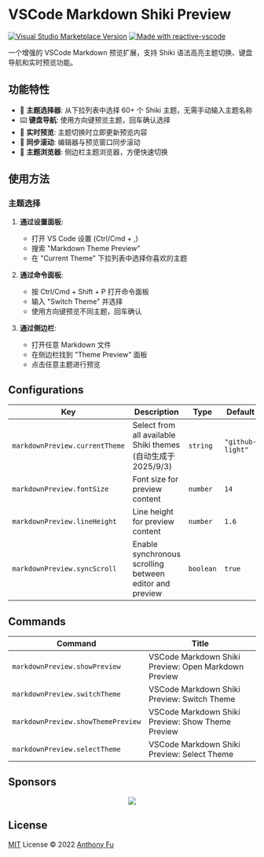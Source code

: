# VSCode Markdown Shiki Preview

<a href="https://marketplace.visualstudio.com/items?itemName=fxzer.vscode-markdown-shiki-preview" target="__blank"><img src="https://img.shields.io/visual-studio-marketplace/v/fxzer.vscode-markdown-shiki-preview.svg?color=eee&amp;label=VS%20Code%20Marketplace&logo=visual-studio-code" alt="Visual Studio Marketplace Version" /></a>
<a href="https://kermanx.github.io/reactive-vscode/" target="__blank"><img src="https://img.shields.io/badge/made_with-reactive--vscode-%23007ACC?style=flat&labelColor=%23229863"  alt="Made with reactive-vscode" /></a>

一个增强的 VSCode Markdown 预览扩展，支持 Shiki 语法高亮主题切换、键盘导航和实时预览功能。

## 功能特性

- 🎨 **主题选择器**: 从下拉列表中选择 60+ 个 Shiki 主题，无需手动输入主题名称
- ⌨️ **键盘导航**: 使用方向键预览主题，回车确认选择
- 🔄 **实时预览**: 主题切换时立即更新预览内容
- 📝 **同步滚动**: 编辑器与预览窗口同步滚动
- 🎯 **主题浏览器**: 侧边栏主题浏览器，方便快速切换

## 使用方法

### 主题选择

1. **通过设置面板**:
   - 打开 VS Code 设置 (Ctrl/Cmd + ,)
   - 搜索 "Markdown Theme Preview"
   - 在 "Current Theme" 下拉列表中选择你喜欢的主题

2. **通过命令面板**:
   - 按 Ctrl/Cmd + Shift + P 打开命令面板
   - 输入 "Switch Theme" 并选择
   - 使用方向键预览不同主题，回车确认

3. **通过侧边栏**:
   - 打开任意 Markdown 文件
   - 在侧边栏找到 "Theme Preview" 面板
   - 点击任意主题进行预览

## Configurations

<!-- configs -->

| Key                                 | Description                                             | Type      | Default          |
| ----------------------------------- | ------------------------------------------------------- | --------- | ---------------- |
| `markdownPreview.currentTheme` | Select from all available Shiki themes (自动生成于 2025/9/3) | `string`  | `"github-light"` |
| `markdownPreview.fontSize`     | Font size for preview content                           | `number`  | `14`             |
| `markdownPreview.lineHeight`   | Line height for preview content                         | `number`  | `1.6`            |
| `markdownPreview.syncScroll`   | Enable synchronous scrolling between editor and preview | `boolean` | `true`           |

<!-- configs -->

## Commands

<!-- commands -->

| Command                                 | Title                                                |
| --------------------------------------- | ---------------------------------------------------- |
| `markdownPreview.showPreview`      | VSCode Markdown Shiki Preview: Open Markdown Preview |
| `markdownPreview.switchTheme`      | VSCode Markdown Shiki Preview: Switch Theme          |
| `markdownPreview.showThemePreview` | VSCode Markdown Shiki Preview: Show Theme Preview    |
| `markdownPreview.selectTheme`      | VSCode Markdown Shiki Preview: Select Theme          |

<!-- commands -->

## Sponsors

<p align="center">
  <a href="https://cdn.jsdelivr.net/gh/antfu/static/sponsors.svg">
    <img src='https://cdn.jsdelivr.net/gh/antfu/static/sponsors.png'/>
  </a>
</p>

## License

[MIT](./LICENSE.md) License © 2022 [Anthony Fu](https://github.com/antfu)
